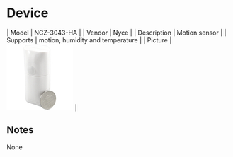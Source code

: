 
# Device

| Model | NCZ-3043-HA  |
| Vendor  | Nyce  |
| Description | Motion sensor |
| Supports | motion, humidity and temperature |
| Picture | ![../images/devices/NCZ-3043-HA.jpg](../images/devices/NCZ-3043-HA.jpg) |

## Notes

None
